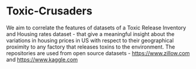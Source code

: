 # Toxic-Crusaders
We aim to correlate the features of datasets of a Toxic Release Inventory and Housing rates dataset - that give a meaningful insight about the variations in housing prices in US with respect to their geographical proximity to any factory that releases toxins to the environment.
The repositories are used from open source datasets - https://www.zillow.com and https://www.kaggle.com 

